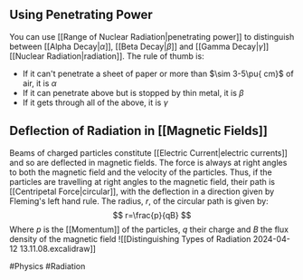 ## Using Penetrating Power
You can use [[Range of Nuclear Radiation|penetrating power]] to distinguish between [[Alpha Decay|$\alpha$]], [[Beta Decay|$\beta$]] and [[Gamma Decay|$\gamma$]] [[Nuclear Radiation|radiation]]. The rule of thumb is:
- If it can't penetrate a sheet of paper or more than $\sim 3-5\pu{ cm}$ of air, it is $\alpha$
- If it can penetrate above but is stopped by thin metal, it is $\beta$
- If it gets through all of the above, it is $\gamma$
## Deflection of Radiation in [[Magnetic Fields]]
Beams of charged particles constitute [[Electric Current|electric currents]] and so are deflected in magnetic fields. The force is always at right angles to both the magnetic field and the velocity of the particles. Thus, if the particles are travelling at right angles to the magnetic field, their path is [[Centripetal Force|circular]], with the deflection in a direction given by Fleming's left hand rule. The radius, $r$, of the circular path is given by:
$$
r=\frac{p}{qB}
$$
Where $p$ is the [[Momentum]] of the particles, $q$ their charge and $B$ the flux density of the magnetic field
![[Distinguishing Types of Radiation 2024-04-12 13.11.08.excalidraw]]


#Physics #Radiation 